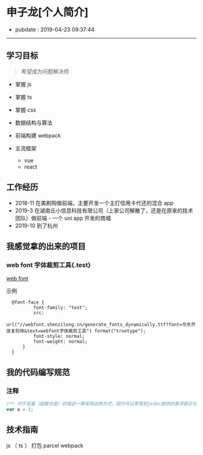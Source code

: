 # 申子龙[个人简介]

- pubdate : 2019-04-23 09:37:44

---

## 学习目标

> 希望成为问题解决师

- 掌握 js
- 掌握 ts
- 掌握 css
- 数据结构与算法

- 前端构建 webpack
- 主流框架
  - vue
  - react

## 工作经历

- 2018-11 在美刷购做前端，主要开发一个主打信用卡代还的混合 app
- 2019-3 在湖南丘小信息科技有限公司（上家公司解散了，还是在原来的技术团队）做前端 - 一个 uni app 开发的商城
- 2019-10 到了杭州

## 我感觉拿的出来的项目

### web font 字体裁剪工具{.test}

[web font](https://github.com/2234839/web-font)

示例

```css{run}
  @font-face {
          font-family: "test";
          src:
              url("//webfont.shenzilong.cn/generate_fonts_dynamically.ttf?font=令东齐伋复刻体&text=webfont字体裁剪工具") format("truetype");
          font-style: normal;
          font-weight: normal;
      }
  }
```

## 我的代码编写规范

### 注释

```typescript
/** 对于变量（函数也是）的描述一律采用这种方式，因为可以享受到jsdoc提供的悬浮提示功能,把鼠标放在下面的a上面试试 */
var a = 1;
```

## 技术指南

js （ ts ） 打包 parcel webpack
